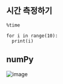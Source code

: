 ## 시간 측정하기

```
%time

for i in range(10):
  print(i)
````

## numPy
![image](https://user-images.githubusercontent.com/69943167/124406705-09cccf80-dd7d-11eb-8abf-eed5b2229302.png)


